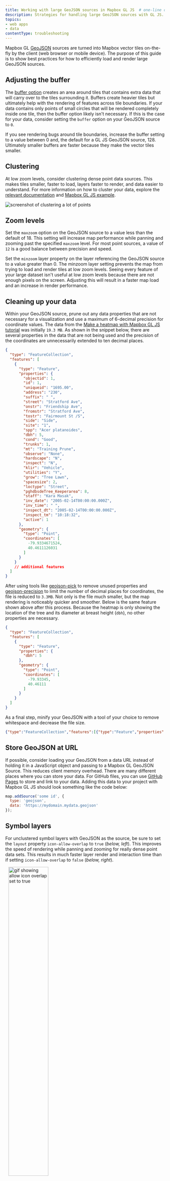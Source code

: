 ```yaml
---
title: Working with large GeoJSON sources in Mapbox GL JS  # one-line description
description: Strategies for handling large GeoJSON sources with GL JS.
topics:
- web apps
- data
contentType: troubleshooting
---
```


<!--copyeditor disable best-->

Mapbox GL [GeoJSON](https://www.mapbox.com/mapbox-gl-js/style-spec/#sources-geojson) sources are turned into Mapbox vector tiles on-the-fly by the client (web browser or mobile device). The purpose of this guide is to show best practices for how to efficiently load and render large GeoJSON sources.

## Adjusting the buffer
The [buffer option](https://www.mapbox.com/mapbox-gl-js/style-spec/#sources-geojson-buffer) creates an area around tiles that contains extra data that will carry over to the tiles surrounding it. Buffers create heavier tiles but ultimately help with the rendering of features across tile boundaries.  If your data contains only points of small circles that will be rendered completely inside one tile, then the buffer option likely isn't necessary. If this is the case for your data, consider setting the `buffer` option on your GeoJSON source to `0`.

If you see rendering bugs around tile boundaries, increase the buffer setting to a value between 0 and, the default for a GL JS GeoJSON source, 128. Ultimately smaller buffers are faster because they make the vector tiles smaller.

## Clustering
At low zoom levels, consider clustering dense point data sources. This makes tiles smaller, faster to load, layers faster to render, and data easier to understand. For more information on how to cluster your data, explore the [relevant documentation](https://www.mapbox.com/mapbox-gl-js/style-spec/#sources-geojson-cluster) and [Mapbox GL JS example](https://www.mapbox.com/mapbox-gl-js/example/cluster/).

<img alt='screenshot of clustering a lot of points' src='/help/img/gl-js/large-geojson-clustering.gif'>

## Zoom levels
Set the `maxzoom` option on the GeoJSON source to a value less than the default of 18. This setting will increase map performance while panning and zooming past the specified `maxzoom` level. For most point sources, a value of `12` is a good balance between precision and speed.

Set the `minzoom` layer property on the layer referencing the GeoJSON source to a value greater than 0. The minzoom layer setting prevents the map from trying to load and render tiles at low zoom levels. Seeing every feature of your large dataset isn't useful at low zoom levels because there are not enough pixels on the screen. Adjusting this will result in a faster map load and an increase in render performance.

## Cleaning up your data

Within your GeoJSON source, prune out any data properties that are not necessary for a visualization and use a maximum of 6-decimal precision for coordinate values. The data from the [Make a heatmap with Mapbox GL JS tutorial](/help/tutorials/make-a-heatmap-with-mapbox-gl-js/) was initially `19.3 MB`. As shown in the snippet below, there are several properties in the data that are not being used and the precision of the coordinates are unnecessarily extended to ten decimal places.

```json
{
  "type": "FeatureCollection",
  "features": [
    {
      "type": "Feature",
      "properties": {
        "objectid": 1,
        "id": 1,
        "uniqueid": "1695.00",
        "address": "230",
        "suffix": " ",
        "street": "Stratford Ave",
        "onstr": "Friendship Ave",
        "fromstr": "Stratford Ave",
        "tostr": "Fairmount St /S",
        "side": "Side",
        "site": "1",
        "spp": "Acer platanoides",
        "dbh": 5,
        "cond": "Good",
        "trunks": 1,
        "mt": "Training Prune",
        "observe": "None",
        "hardscape": "N",
        "inspect": "N",
        "klir": "Vehicle",
        "utilities": "Y",
        "grow": "Tree Lawn",
        "spacesize": 2,
        "loctype": "Street",
        "pghdbsdeTree_Keeperarea": 8,
        "staff": "Kara Masak",
        "inv_date": "2005-02-14T00:00:00.000Z",
        "inv_time": " ",
        "inspect_dt": "2005-02-14T00:00:00.000Z",
        "inspect_tm": "10:18:32",
        "active": 1
      },
      "geometry": {
        "type": "Point",
        "coordinates": [
          -79.9334671524,
          40.4611126031
        ]
      }
    }
    // additional features
  ]
}
```

After using tools like [geojson-pick](https://github.com/node-geojson/geojson-pick) to remove unused properties and [geojson-precision](https://github.com/perrygeo/geojson-precision) to limit the number of decimal places for coordinates, the file is reduced to `3.3MB`. Not only is the file much smaller, but the map rendering is noticeably quicker and smoother. Below is the same feature shown above after this process. Because the heatmap is only showing the location of the tree and its diameter at breast height (`dbh`), no other properties are necessary.

```json
{
  "type": "FeatureCollection",
  "features": [
    {
      "type": "Feature",
      "properties": {
        "dbh": 5
      },
      "geometry": {
        "type": "Point",
        "coordinates": [
          -79.93345,
          40.46111
        ]
      }
    }
  ]
}

```

As a final step, minify your GeoJSON with a tool of your choice to remove whitespace and decrease the file size.

```json
{"type":"FeatureCollection","features":[{"type":"Feature","properties":{"dbh":5},"geometry":{"type":"Point","coordinates":[-79.93345,40.46111]}}]}
```

## Store GeoJSON at URL

If possible, consider loading your GeoJSON from a data URL instead of holding it in a JavaScript object and passing to a Mapbox GL GeoJSON Source. This reduces client memory overhead. There are many different places where you can store your data. For GitHub files, you can use [GitHub Pages](https://pages.github.com/) to store and link to your data. Adding this data to your project with Mapbox GL JS should look something like the code below:

```js
map.addSource('some id', {
  type: 'geojson',
  data: 'https://mydomain.mydata.geojson'
});
```

## Symbol layers
For unclustered symbol layers with GeoJSON as the source, be sure to set the `layout` property `icon-allow-overlap` to  `true` (_below, left_). This improves the speed of rendering while panning and zooming for really dense point data sets. This results in much faster layer render and interaction time than if setting `icon-allow-overlap` to `false` (_below, right_). <br>

<div class='grid'>
  <img class='col' alt='gif showing allow icon overlap set to true' src='/help/img/gl-js/true-allow-icon-overlap.gif' style='width:50%; padding-left: 10px; height: 50%'>
  <img class='col' alt='gif showing allow icon overlap set to false' src='/help/img/gl-js/false-allow-icon-overlap.gif' style='width:50%; padding-left: 10px; height: 50%'>
</div>

## Tolerance
The [`tolerance` option](https://www.mapbox.com/mapbox-gl-js/style-spec#sources-geojson-tolerance) of a GeoJSON source can be increased to simplify linestrings and polygons. This option implements the [Douglas–Peucker algorithm](https://en.wikipedia.org/wiki/Ramer%E2%80%93Douglas%E2%80%93Peucker_algorithm) and can be used to improve performance. The first image below shows `tolerance` set to its default of `0.375` and the one on the right shows it set to `3.5`.

<div class='grid'>
  <img class='col' alt='img showing default tolerance' src='/help/img/gl-js/default-tolerance.png' style='width:50%; padding-left: 10px; height: 50%'>
  <img class='col' alt='img showing high tolerance' src='/help/img/gl-js/high-tolerance.png' style='width:50%; padding-left: 10px; height: 50%'>
</div>

## Even bigger data

If your source data starts to get really large (over 500,000 data points), there are a couple other techniques you can use to improve speed.

### Source splitting
You can split your GeoJSON source into two or three parts, effectively doubling or tripling your ability to load and render more data. Tools like [geojsplit](https://www.npmjs.com/package/geojsplit) make the process of breaking up GeoJSON sources manageable. Once the data has been divided, each source can be added to the map using [`addSource()`](https://www.mapbox.com/mapbox-gl-js/api/#map#addsource) and [`addLayer()`](https://www.mapbox.com/mapbox-gl-js/api/#map#addlayer). If you are interested, this [practical example](http://bl.ocks.org/ryanbaumann/04c442906638e27db9da243f29195592) demonstrates how to add a split source to a map. Note that source splitting will not do much to increase performance on mobile browsers.

### Tiling on the server
The easiest way to do this is to upload the data to Mapbox via the Uploads API. If your data exceeds [the upload limit](/help/troubleshooting/uploads/#accepted-file-types-and-transfer-limits) or you are interested in further optimizing your data, consider checking out our [Manage large data files for Mapbox Studio with Tippecanoe guide](/help/troubleshooting/large-data-tippecanoe/) for tips on ways to reduce the file size.

